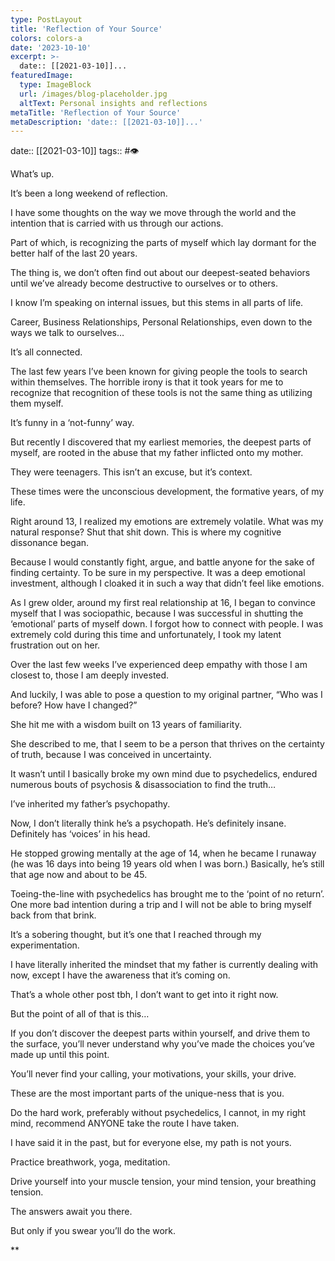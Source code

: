 ```yaml
---
type: PostLayout
title: 'Reflection of Your Source'
colors: colors-a
date: '2023-10-10'
excerpt: >-
  date:: [[2021-03-10]]...
featuredImage:
  type: ImageBlock
  url: /images/blog-placeholder.jpg
  altText: Personal insights and reflections
metaTitle: 'Reflection of Your Source'
metaDescription: 'date:: [[2021-03-10]]...'
---
```


date:: [[2021-03-10]]
tags:: #👁 

What’s up.

  

It’s been a long weekend of reflection. 

  

I have some thoughts on the way we move through the world and the intention that is carried with us through our actions. 

  

Part of which, is recognizing the parts of myself which lay dormant for the better half of the last 20 years. 

  

The thing is, we don’t often find out about our deepest-seated behaviors until we’ve already become destructive to ourselves or to others.

  

I know I’m speaking on internal issues, but this stems in all parts of life.

  

Career, Business Relationships, Personal Relationships, even down to the ways we talk to ourselves…

  

It’s all connected.

  

The last few years I’ve been known for giving people the tools to search within themselves. The horrible irony is that it took years for me to recognize that recognition of these tools is not the same thing as utilizing them myself.

  

It’s funny in a ‘not-funny’ way.

  

But recently I discovered that my earliest memories, the deepest parts of myself, are rooted in the abuse that my father inflicted onto my mother.

  

They were teenagers. This isn’t an excuse, but it’s context.

  

These times were the unconscious development, the formative years, of my life.

  

Right around 13, I realized my emotions are extremely volatile. What was my natural response? Shut that shit down. This is where my cognitive dissonance began.

  

Because I would constantly fight, argue, and battle anyone for the sake of finding certainty. To be sure in my perspective. It was a deep emotional investment, although I cloaked it in such a way that didn’t feel like emotions.

  

As I grew older, around my first real relationship at 16, I began to convince myself that I was sociopathic, because I was successful in shutting the ‘emotional’ parts of myself down. I forgot how to connect with people. I was extremely cold during this time and unfortunately, I took my latent frustration out on her.

  

Over the last few weeks I’ve experienced deep empathy with those I am closest to, those I am deeply invested.

  

And luckily, I was able to pose a question to my original partner, “Who was I before? How have I changed?”

  

She hit me with a wisdom built on 13 years of familiarity.

  

She described to me, that I seem to be a person that thrives on the certainty of truth, because I was conceived in uncertainty.

  

It wasn’t until I basically broke my own mind due to psychedelics, endured numerous bouts of psychosis & disassociation to find the truth…

  

I’ve inherited my father’s psychopathy.

  

Now, I don’t literally think he’s a psychopath. He’s definitely insane. Definitely has ‘voices’ in his head.

  

He stopped growing mentally at the age of 14, when he became I runaway (he was 16 days into being 19 years old when I was born.) Basically, he’s still that age now and about to be 45.

  

Toeing-the-line with psychedelics has brought me to the ‘point of no return’. One more bad intention during a trip and I will not be able to bring myself back from that brink.

  

It’s a sobering thought, but it’s one that I reached through my experimentation. 

  

I have literally inherited the mindset that my father is currently dealing with now, except I have the awareness that it’s coming on.

  

That’s a whole other post tbh, I don’t want to get into it right now.

  

But the point of all of that is this… 

  

If you don’t discover the deepest parts within yourself, and drive them to the surface, you’ll never understand why you’ve made the choices you’ve made up until this point.

  

You’ll never find your calling, your motivations, your skills, your drive.

  

These are the most important parts of the unique-ness that is you.

  

Do the hard work, preferably without psychedelics, I cannot, in my right mind, recommend ANYONE take the route I have taken.

  

I have said it in the past, but for everyone else, my path is not yours.

  

Practice breathwork, yoga, meditation.

  

Drive yourself into your muscle tension, your mind tension, your breathing tension.

  

The answers await you there.

  

But only if you swear you’ll do the work.

**